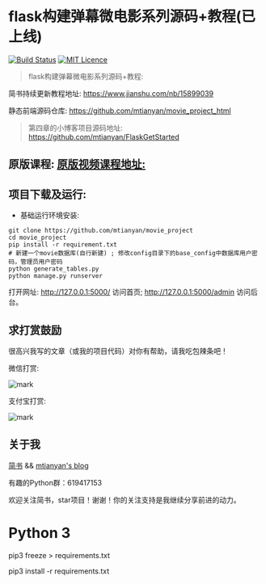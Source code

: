 # flask构建弹幕微电影系列源码+教程(已上线)

[![Build Status](https://travis-ci.org/mtianyan/hexoBlog-Github.svg?branch=master)](https://travis-ci.org/mtianyan/hexoBlog-Github)
[![MIT Licence](https://badges.frapsoft.com/os/mit/mit.svg?v=103)](https://opensource.org/licenses/mit-license.php)

>flask构建弹幕微电影系列源码+教程:

简书持续更新教程地址: https://www.jianshu.com/nb/15899039

静态前端源码仓库: https://github.com/mtianyan/movie_project_html

>第四章的小博客项目源码地址: https://github.com/mtianyan/FlaskGetStarted

## 原版课程: [原版视频课程地址:](https://coding.imooc.com/learn/list/124.html)


## 项目下载及运行:

- 基础运行环境安装:

```
git clone https://github.com/mtianyan/movie_project
cd movie_project
pip install -r requirement.txt
# 新建一个movie数据库(自行新建) ; 修改config目录下的base_config中数据库用户密码，管理员用户密码
python generate_tables.py
python manage.py runserver
```

打开网址: http://127.0.0.1:5000/ 访问首页; http://127.0.0.1:5000/admin 访问后台。

## 求打赏鼓励

很高兴我写的文章（或我的项目代码）对你有帮助，请我吃包辣条吧！

微信打赏:

![mark](http://myphoto.mtianyan.cn/blog/180302/i52eHgilfD.png?imageslim)

支付宝打赏:

![mark](http://myphoto.mtianyan.cn/blog/180302/gDlBGemI60.jpg?imageslim)

## 关于我

[简书](https://www.jianshu.com/u/db9a7a0daa1f) && [mtianyan's blog](http://blog.mtianyan.cn/)

有趣的Python群：619417153

欢迎关注简书，star项目！谢谢！你的关注支持是我继续分享前进的动力。

# Python 3

pip3 freeze > requirements.txt 

pip3 install -r requirements.txt 

